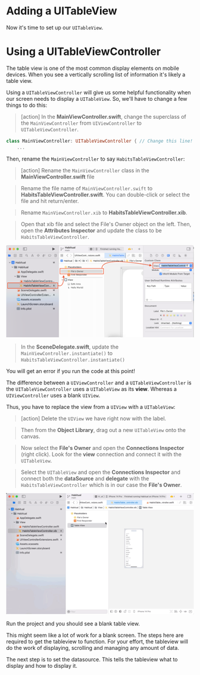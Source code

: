 # Adding a UITableView

Now it's time to set up our `UITableView`.

# Using a UITableViewController

The table view is one of the most common display elements on mobile devices. When you see a vertically scrolling list of information it's likely a table view. 

Using a `UITableViewController` will give us some helpful functionality when our screen needs to display a `UITableView`. So, we'll have to change a few things to do this:

> [action]
> In the **MainViewController.swift**, change the superclass of the `MainViewController` from `UIViewController` to `UITableViewController`.

```swift
class MainViewController: UITableViewController { // Change this line! 
	...
```

Then, rename the `MainViewController` to say `HabitsTableViewController`:

> [action]
> Rename the `MainViewController` class in the **MainViewController.swift** file 

> Rename the file name of `MainViewController.swift` to **HabitsTableViewController.swift**. You can double-click or select the file and hit return/enter.

> Rename `MainViewController.xib` to **HabitsTableViewController.xib**. 

> Open that xib file and select the File's Owner object on the left. Then, open the **Attributes Inspector** and update the class to be `HabitsTableViewController`.

![files owner](./assets/files-owner.png)

> In the **SceneDelegate.swift**, update the `MainViewController.instantiate()` to `HabitsTableViewController.instantiate()`

You will get an error if you run the code at this point! 

The difference between a `UIViewController` and a `UITableViewController` is the `UITableViewController` uses a `UITableView` as its **view**. Whereas a `UIViewController` uses a blank `UIView`.

Thus, you have to replace the view from a `UIView` with a `UITableView`:

> [action]
> Delete the `UIView` we have right now with the label.

> Then from the **Object Library**, drag out a new `UITableView` onto the canvas.

> Now select the **File's Owner** and open the **Connections Inspector** (right click). Look for the **view** connection and connect it with the `UITableView`.

> Select the `UITableView` and open the **Connections Inspector** and connect both the **dataSource** and **delegate** with the `HabitsTableViewController` which is in our case the **File's Owner**.

![tableview setup](./assets/tableview-setup.gif)

Run the project and you should see a blank table view. 

This might seem like a lot of work for a blank screen. The steps here are required to get the tableview to function. For your effort, the tableview will do the work of displaying, scrolling and managing any amount of data. 

The next step is to set the datasource. This tells the tableview what to display and how to display it. 
